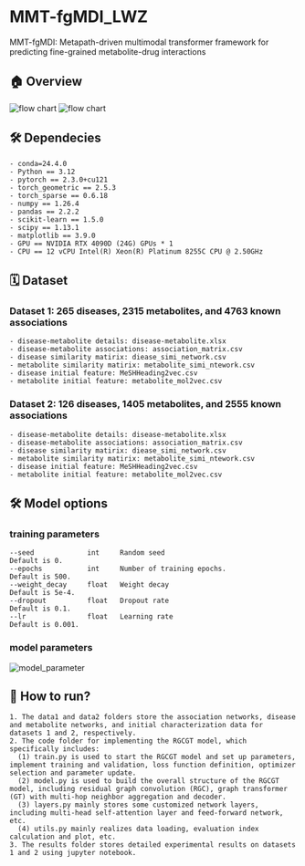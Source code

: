 # MMT-fgMDI_LWZ
MMT-fgMDI: Metapath-driven multimodal transformer framework for predicting fine-grained metabolite-drug interactions

## 🏠 Overview
![flow chart](https://github.com/LUTGraphGroup/GRCGT_LWZ/assets/109469869/03b68056-4f73-43f7-a063-c5088a279750)
![flow chart](https://github.com/user-attachments/assets/ff80aa71-7a08-44e0-9c7c-bcd94fb70ebc)


## 🛠️ Dependecies
```
- conda=24.4.0
- Python == 3.12
- pytorch == 2.3.0+cu121
- torch_geometric == 2.5.3
- torch_sparse == 0.6.18
- numpy == 1.26.4
- pandas == 2.2.2
- scikit-learn == 1.5.0
- scipy == 1.13.1
- matplotlib == 3.9.0
- GPU == NVIDIA RTX 4090D (24G) GPUs * 1
- CPU == 12 vCPU Intel(R) Xeon(R) Platinum 8255C CPU @ 2.50GHz
```

## 🗓️ Dataset
###  Dataset 1: 265 diseases, 2315 metabolites, and 4763 known associations 
```
- disease-metabolite details: disease-metabolite.xlsx
- disease-metabolite associations: association_matrix.csv
- disease similarity matirix: diease_simi_network.csv
- metabolite similarity matirix: metabolite_simi_ntework.csv
- disease initial feature: MeSHHeading2vec.csv
- metabolite initial feature: metabolite_mol2vec.csv
```
###  Dataset 2: 126 diseases, 1405 metabolites, and 2555 known associations 
```
- disease-metabolite details: disease-metabolite.xlsx
- disease-metabolite associations: association_matrix.csv
- disease similarity matirix: diease_simi_network.csv
- metabolite similarity matirix: metabolite_simi_ntework.csv
- disease initial feature: MeSHHeading2vec.csv
- metabolite initial feature: metabolite_mol2vec.csv
```

## 🛠️ Model options
###  training parameters
```
--seed             int     Random seed                                Default is 0.
--epochs           int     Number of training epochs.                 Default is 500.
--weight_decay     float   Weight decay                               Default is 5e-4.
--dropout          float   Dropout rate                               Default is 0.1.
--lr               float   Learning rate                              Default is 0.001.
```

###  model parameters

![model_parameter](https://github.com/LUTGraphGroup/GRCGT_LWZ/assets/109469869/9add4d20-6dad-4b94-82e2-c91e0d75bc0e)


## 🎯 How to run?
```
1. The data1 and data2 folders store the association networks, disease and metabolite networks, and initial characterization data for datasets 1 and 2, respectively.
2. The code folder for implementing the RGCGT model, which specifically includes:
  (1) train.py is used to start the RGCGT model and set up parameters, implement training and validation, loss function definition, optimizer selection and parameter update.
  (2) model.py is used to build the overall structure of the RGCGT model, including residual graph convolution (RGC), graph transformer (GT) with multi-hop neighbor aggregation and decoder.
  (3) layers.py mainly stores some customized network layers, including multi-head self-attention layer and feed-forward network, etc.
  (4) utils.py mainly realizes data loading, evaluation index calculation and plot, etc.
3. The results folder stores detailed experimental results on datasets 1 and 2 using jupyter notebook.
```
